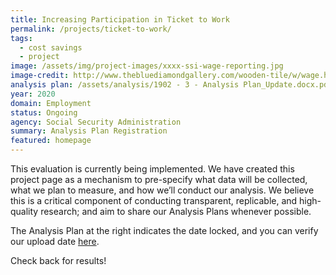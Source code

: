 ```yaml
---
title: Increasing Participation in Ticket to Work
permalink: /projects/ticket-to-work/
tags: 
  - cost savings
  - project
image: /assets/img/project-images/xxxx-ssi-wage-reporting.jpg
image-credit: http://www.thebluediamondgallery.com/wooden-tile/w/wage.html
analysis plan: /assets/analysis/1902 - 3 - Analysis Plan_Update.docx.pdf
year: 2020
domain: Employment
status: Ongoing
agency: Social Security Administration
summary: Analysis Plan Registration
featured: homepage
---
```


This evaluation is currently being implemented. We have created this project page as a mechanism to pre-specify what data will be collected, what we plan to measure, and how we’ll conduct our analysis. We believe this is a critical component of conducting transparent, replicable, and high-quality research; and aim to share our Analysis Plans whenever possible.

The Analysis Plan at the right indicates the date locked, and you can verify our upload date <a href="https://github.com/gsa-oes/office-of-evaluation-sciences/commits/master/assets/analysis/1902 - 3 - Analysis Plan_Update.docx.pdf">here</a>.

Check back for results!
